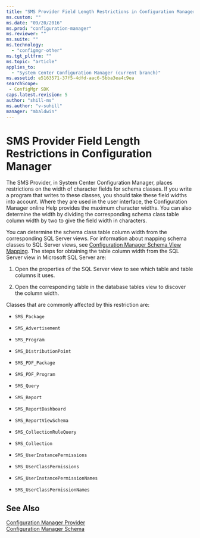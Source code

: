 ```yaml
---
title: "SMS Provider Field Length Restrictions in Configuration Manager | Microsoft Docs"
ms.custom: ""
ms.date: "09/20/2016"
ms.prod: "configuration-manager"
ms.reviewer: ""
ms.suite: ""
ms.technology:
  - "configmgr-other"
ms.tgt_pltfrm: ""
ms.topic: "article"
applies_to:
  - "System Center Configuration Manager (current branch)"
ms.assetid: e5163571-37f5-4dfd-aac6-5bba3ea4c9easearchScope: - ConfigMgr SDK
caps.latest.revision: 5
author: "shill-ms"
ms.author: "v-suhill"
manager: "mbaldwin"
---
```

# SMS Provider Field Length Restrictions in Configuration Manager
The SMS Provider, in System Center Configuration Manager, places restrictions on the width of character fields for schema classes. If you write a program that writes to these classes, you should take these field widths into account. Where they are used in the user interface, the Configuration Manager online Help provides the maximum character widths. You can also determine the width by dividing the corresponding schema class table column width by two to give the field width in characters.  

 You can determine the schema class table column width from the corresponding SQL Server views. For information about mapping schema classes to SQL Server views, see [Configuration Manager Schema View Mapping](../../../develop/core/understand/configuration-manager-schema-view-mapping.md). The steps for obtaining the table column width from the SQL Server view in Microsoft SQL Server are:  

1.  Open the properties of the SQL Server view to see which table and table columns it uses.  

2.  Open the corresponding table in the database tables view to discover the column width.  

 Classes that are commonly affected by this restriction are:  

-   `SMS_Package`  

-   `SMS_Advertisement`  

-   `SMS_Program`  

-   `SMS_DistributionPoint`  

-   `SMS_PDF_Package`  

-   `SMS_PDF_Program`  

-   `SMS_Query`  

-   `SMS_Report`  

-   `SMS_ReportDashboard`  

-   `SMS_ReportViewSchema`  

-   `SMS_CollectionRuleQuery`  

-   `SMS_Collection`  

-   `SMS_UserInstancePermissions`  

-   `SMS_UserClassPermissions`  

-   `SMS_UserInstancePermissionNames`  

-   `SMS_UserClassPermissionNames`  

## See Also  
 [Configuration Manager Provider](../../../develop/core/understand/sms-provider-in-configuration-manager.md)   
 [Configuration Manager Schema](../../../develop/core/understand/configuration-manager-schema.md)

